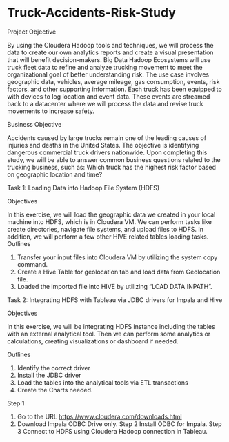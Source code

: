 # Truck-Accidents-Risk-Study
Project Objective

By using the Cloudera Hadoop tools and techniques, we will process the data to create our own analytics reports and create a visual presentation that will benefit decision-makers.
Big Data Hadoop Ecosystems will use truck fleet data to refine and analyze trucking movement to meet the organizational goal of better understanding risk. The use case involves geographic data, vehicles, average mileage, gas consumption, events, risk factors, and other supporting information.
Each truck has been equipped to with devices to log location and event data. These events are streamed back to a datacenter where we will process the data and revise truck movements to increase safety.

Business Objective

Accidents caused by large trucks remain one of the leading causes of injuries and deaths in the United States. The objective is identifying dangerous commercial truck drivers nationwide.
Upon completing this study, we will be able to answer common business questions related to the trucking business, such as:
Which truck has the highest risk factor based on geographic location and time?

Task 1: Loading Data into Hadoop File System (HDFS)

Objectives 

In this exercise, we will load the geographic data we created in your local machine into HDFS, which is in Cloudera VM. We can perform tasks like create directories, navigate file systems, and upload files to HDFS. In addition, we will perform a few other HIVE related tables loading tasks. 
Outlines 
1.	Transfer your input files into Cloudera VM by utilizing the system copy command. 
2.	Create a Hive Table for geolocation tab and load data from Geolocation file.
3.  Loaded the imported file into HIVE by utilizing “LOAD DATA INPATH”.

Task 2: Integrating HDFS with Tableau via JDBC drivers for Impala and Hive 

Objectives

In this exercise, we will be integrating HDFS instance including the tables with an external analytical tool. Then we can perform some analytics or calculations, creating visualizations or dashboard if needed.

Outlines 
1)  Identify the correct driver 
2)  Install the JDBC driver 
3)  Load the tables into the analytical tools via ETL transactions 
4)  Create the Charts needed.

Step 1
1)  Go to the URL https://www.cloudera.com/downloads.html
2)  Download Impala ODBC Drive only. 
Step 2 
Install ODBC for Impala. 
Step 3 
Connect to HDFS using Cloudera Hadoop connection in Tableau.

